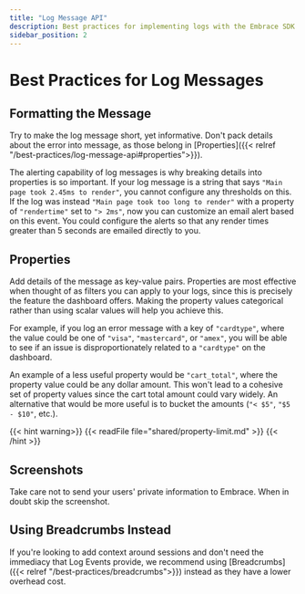 ```yaml
---
title: "Log Message API"
description: Best practices for implementing logs with the Embrace SDK
sidebar_position: 2
---
```


# Best Practices for Log Messages

## Formatting the Message

Try to make the log message short, yet informative.
Don't pack details about the error into message, as those belong in [Properties]({{< relref "/best-practices/log-message-api#properties">}}).

The alerting capability of log messages is why breaking details into properties is so important. If your log message is a string that says `"Main page took 2.45ms to render"`, you cannot configure any thresholds on this. If the log was instead `"Main page took too long to render"` with a property of `"rendertime"` set to `"> 2ms"`, now you can customize an email alert based on this event. You could configure the alerts so that any render times greater than 5 seconds are emailed directly to you. 

## Properties

Add details of the message as key-value pairs.
Properties are most effective when thought of as filters you can apply to your logs, since this is precisely the feature the dashboard offers.
Making the property values categorical rather than using scalar values will help you achieve this.

For example, if you log an error message with a key of `"cardtype"`, where the value could be one of `"visa"`, `"mastercard"`, or `"amex"`,
you will be able to see if an issue is disproportionately related to a `"cardtype"` on the dashboard.

An example of a less useful property would be `"cart_total"`, where the property value could be any dollar amount. This won't lead to a cohesive set of property values since the cart total amount could vary widely. An alternative that would be more useful is to bucket the amounts (`"< $5"`, `"$5 - $10"`, etc.).

{{< hint warning>}}
{{< readFile file="shared/property-limit.md" >}}
{{< /hint >}}

## Screenshots

Take care not to send your users' private information to Embrace.
When in doubt skip the screenshot.

## Using Breadcrumbs Instead

If you're looking to add context around sessions and don't need the immediacy that Log Events provide, we recommend using [Breadcrumbs]({{< relref "/best-practices/breadcrumbs">}}) instead as they have a lower overhead cost.


